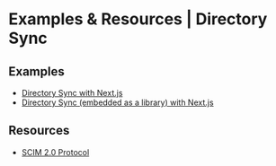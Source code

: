 # Examples & Resources | Directory Sync

## Examples

- [Directory Sync with Next.js](https://github.com/boxyhq/jackson-examples/tree/main/apps/directory-sync)
- [Directory Sync (embedded as a library) with Next.js](https://github.com/boxyhq/jackson-examples/tree/main/apps/directory-sync-embedded)

## Resources

- [SCIM 2.0 Protocol](https://www.simplecloud.info)
